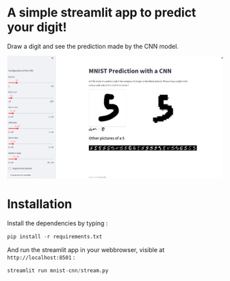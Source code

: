 # A simple streamlit app to predict your digit!

Draw a digit and see the prediction made by the CNN model.


![Screenshot](/mnist-cnn/assets/screenshot.png?raw=true "Screenshot")

# Installation

Install the dependencies by typing :

```python
pip install -r requirements.txt
```

And run the streamlit app in your webbrowser, visible at `http://localhost:8501` :
```python
streamlit run mnist-cnn/stream.py
```

